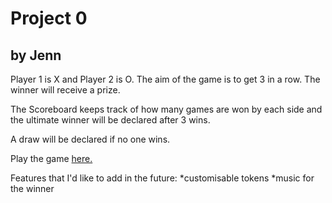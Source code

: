 # Project 0
## by Jenn

Player 1 is X and Player 2 is O. The aim of the game is to get 3 in a row. The winner will receive a prize.

The Scoreboard keeps track of how many games are won by each side and the ultimate winner will be declared after 3 wins.

A draw will be declared if no one wins.

Play the game [here.](http://jennmawhinney.github.io/tic-tac-toe/)

Features that I'd like to add in the future:
*customisable tokens
*music for the winner
